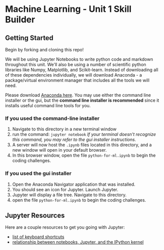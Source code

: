 # Machine Learning - Unit 1 Skill Builder

## Getting Started
Begin by forking and cloning this repo!

We will be using Jupyter Notebooks to write python code and markdown throughout this unit. We'll also be using a number of scientific python libraries like Numpy, Matplotlib, and Scikit-learn. Instead of downloading all of these dependencies individually, we will download Anaconda - a package/virtual environment manager that includes all the tools we will need.

Please download [Anaconda here](https://www.anaconda.com/download/). You may use either the command line installer or the gui, but the **command line installer is recommended** since it installs useful command line tools for you.

### If you used the command-line installer
1. Navigate to this directory in a new terminal window
1. run the command: ```jupyter notebook``` *If your terminal doesn't recognize this command, you may refer to the gui installer instructions.*
1. A server will now host the `.ipynb` files located in this directory, and a new window will open in your default browser.
1. In this browser window, open the file `python-for-ml.ipynb` to begin the coding challenges.


### If you used the gui installer
1. Open the Anaconda Navigator application that was installed.
1. You should see an icon for Jupyter. Launch Jupyter.
1. Jupyter will display a file tree. Navigate to this directory.
1. open the file `python-for-ml.ipynb` to begin the coding challenges.

## Jupyter Resources
Here are a couple resources to get you going with Jupyter:

* [list of keyboard shortcuts](https://www.cheatography.com/weidadeyue/cheat-sheets/jupyter-notebook/)
* [relationship between notebooks, Jupyter, and the IPython kernel](https://jupyter.readthedocs.io/en/latest/architecture/how_jupyter_ipython_work.html)